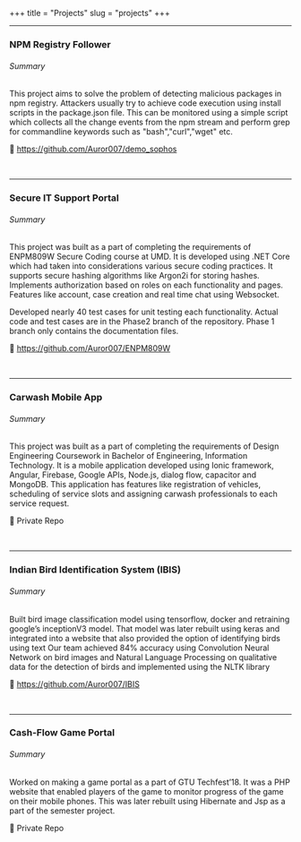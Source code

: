 +++
title = "Projects"
slug = "projects"
+++

---
### NPM Registry Follower

###### Summary

This project aims to solve the problem of detecting malicious packages in npm registry.
Attackers usually try to achieve code execution using install scripts in the package.json file.
This can be monitored using a simple script which collects all the change events from the npm stream
and perform grep for commandline keywords such as "bash","curl","wget" etc.

:link: https://github.com/Auror007/demo_sophos



<br>

---
### Secure IT Support Portal
###### Summary

This project was built as a part of completing the requirements of ENPM809W Secure Coding course at UMD.
It is developed using .NET Core which had taken into considerations various secure coding practices. It supports 
secure hashing algorithms like Argon2i for storing hashes. Implements authorization based on roles on each functionality and pages.
Features like account, case creation and real time chat using Websocket. 

Developed nearly 40 test cases for unit testing each functionality. Actual code and test cases are in the Phase2 branch of the repository.
Phase 1 branch only contains the documentation files.

:link: https://github.com/Auror007/ENPM809W


<br>

---
### Carwash Mobile App
###### Summary

This project was built as a part of completing the requirements of Design Engineering Coursework in Bachelor of Engineering, Information Technology.
It is a mobile application developed using Ionic framework, Angular, Firebase, Google APIs, Node.js, dialog flow, capacitor and MongoDB. This application has features like 
registration of vehicles, scheduling of service slots and assigning carwash professionals to each service request.

:link: Private Repo

<br>

---
###  Indian Bird Identification System (IBIS)
###### Summary

Built bird image classification model using tensorflow, docker and retraining google’s inceptionV3 model.
That model was later rebuilt using keras and integrated into a website that also provided the option of identifying birds using text
Our team achieved 84% accuracy using Convolution Neural Network on bird images and Natural Language Processing on qualitative data for the detection of birds and implemented using the NLTK library

:link: https://github.com/Auror007/IBIS

<br>

---
###  Cash-Flow Game Portal
###### Summary

Worked on making a game portal as a part of GTU Techfest’18. It was a PHP website that enabled players of the game to monitor progress of the game on their mobile phones. This was later rebuilt using Hibernate and Jsp as a part of the semester project.

:link: Private Repo

